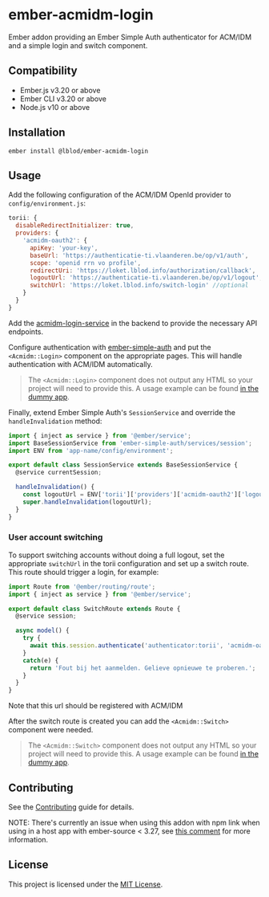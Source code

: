 ember-acmidm-login
==============================================================================

Ember addon providing an Ember Simple Auth authenticator for ACM/IDM and a simple login and switch component.


Compatibility
------------------------------------------------------------------------------

* Ember.js v3.20 or above
* Ember CLI v3.20 or above
* Node.js v10 or above


Installation
------------------------------------------------------------------------------

```
ember install @lblod/ember-acmidm-login
```


Usage
------------------------------------------------------------------------------
Add the following configuration of the ACM/IDM OpenId provider to `config/environment.js`:

```javascript
torii: {
  disableRedirectInitializer: true,
  providers: {
    'acmidm-oauth2': {
      apiKey: 'your-key',
      baseUrl: 'https://authenticatie-ti.vlaanderen.be/op/v1/auth',
      scope: 'openid rrn vo profile',
      redirectUri: 'https://loket.lblod.info/authorization/callback',
      logoutUrl: 'https://authenticatie-ti.vlaanderen.be/op/v1/logout',
      switchUrl: 'https://loket.lblod.info/switch-login' //optional
    }
  }
}
```

Add the [acmidm-login-service](http://github.com/lblod/acmidm-login-service) in the backend to provide the necessary API endpoints.

Configure authentication with [ember-simple-auth](https://github.com/simplabs/ember-simple-auth) and put the `<Acmidm::Login>` component on the appropriate pages. This will handle authentication with ACM/IDM automatically. 

> The `<Acmidm::Login>` component does not output any HTML so your project will need to provide this. A usage example can be found [in the dummy app](https://github.com/lblod/ember-acmidm-login/blob/91bcd31655b27b51dce47ed25b67a64d7a15049b/tests/dummy/app/templates/application.hbs#L14-L31).

Finally, extend Ember Simple Auth's `SessionService` and override the `handleInvalidation` method:

```javascript
import { inject as service } from '@ember/service';
import BaseSessionService from 'ember-simple-auth/services/session';
import ENV from 'app-name/config/environment';

export default class SessionService extends BaseSessionService {
  @service currentSession;

  handleInvalidation() {
    const logoutUrl = ENV['torii']['providers']['acmidm-oauth2']['logoutUrl'];
    super.handleInvalidation(logoutUrl);
  }
}
```

### User account switching

To support switching accounts without doing a full logout, set the appropriate `switchUrl` in the torii configuration and set up a switch route. This route should trigger a login, for example:

```javascript
import Route from '@ember/routing/route';
import { inject as service } from '@ember/service';

export default class SwitchRoute extends Route {
  @service session;

  async model() {
    try {
      await this.session.authenticate('authenticator:torii', 'acmidm-oauth2');
    }
    catch(e) {
      return 'Fout bij het aanmelden. Gelieve opnieuwe te proberen.';
    }
  }
}
```

Note that this url should be registered with ACM/IDM

After the switch route is created you can add the `<Acmidm::Switch>` component were needed.

> The `<Acmidm::Switch>` component does not output any HTML so your project will need to provide this. A usage example can be found [in the dummy app](https://github.com/lblod/ember-acmidm-login/blob/e6fec45958e626db04269cd233d5549fa5e88e23/tests/dummy/app/templates/application.hbs#L7-L11).

Contributing
------------------------------------------------------------------------------

See the [Contributing](CONTRIBUTING.md) guide for details.

NOTE: There's currently an issue when using this addon with npm link when using in a host app with ember-source < 3.27, see [this comment](https://github.com/lblod/ember-acmidm-login/pull/4#issuecomment-907618192) for more information.

License
------------------------------------------------------------------------------

This project is licensed under the [MIT License](LICENSE.md).
